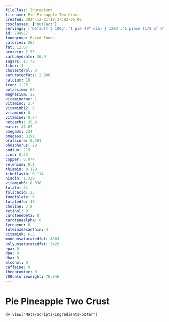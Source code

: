 ```yaml
---
fileClass: Ingredient
filename: Pie Pineapple Two Crust
created: 2024-12-21T19:27:02-06:00
cssclasses: ['nutFact']
servings: ['Default | 100g','1 pie (9" dia) | 1203','1 piece (1/8 of 9" dia) | 150','1 surface inch | 19']
id: 784957
foodgroup: Baked Foods
calories: 263
fat: 12.07
protein: 2.53
carbohydrate: 36.9
sugars: 17.72
fiber: 1
cholesterol: 0
saturatedfats: 2.986
calcium: 10
iron: 1.25
potassium: 63
magnesium: 12
vitaminarae: 1
vitaminc: 2.4
vitaminb12: 0
vitamind: 0
vitamine: 0.74
netcarbs: 35.9
water: 47.67
omega3s: 234
omega6s: 3191
pralscore: 0.501
phosphorus: 28
sodium: 219
zinc: 0.23
copper: 0.074
selenium: 8.1
thiamin: 0.179
riboflavin: 0.114
niacin: 1.329
vitaminb6: 0.038
folate: 31
folicacid: 25
foodfolate: 6
folatedfe: 48
choline: 3.8
retinol: 0
carotenebeta: 8
carotenealpha: 0
lycopene: 0
luteinzeaxanthin: 4
vitamink: 6.5
monounsaturatedfat: 4883
polyunsaturatedfat: 3425
epa: 0
dpa: 0
dha: 0
alcohol: 0
caffeine: 0
theobromine: 0
200calorieweight: 76.046
---
```


# Pie Pineapple Two Crust

```dataviewjs
dv.view("Meta/Scripts/IngredientsFooter")
```